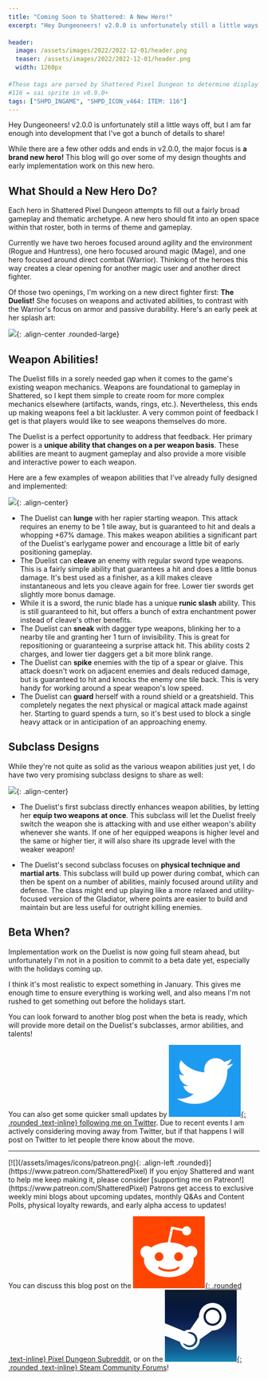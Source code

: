 ```yaml
---
title: "Coming Soon to Shattered: A New Hero!"
excerpt: "Hey Dungeoneers! v2.0.0 is unfortunately still a little ways off, but I am far enough into development that I've got a bunch of details to share! While there are a few other odds and ends in v2.0.0, the major focus is a brand new hero! This blog will go over some of my design thoughts and early implementation work on this new hero."

header:
  image: /assets/images/2022/2022-12-01/header.png
  teaser: /assets/images/2022/2022-12-01/header.png
  width: 1260px

#These tags are parsed by Shattered Pixel Dungeon to determine display in its news feed
#116 = sai sprite in v0.9.0+
tags: ["SHPD_INGAME", "SHPD_ICON_v464: ITEM: 116"]
---
```


Hey Dungeoneers! v2.0.0 is unfortunately still a little ways off, but I am far enough into development that I've got a bunch of details to share!

While there are a few other odds and ends in v2.0.0, the major focus is **a brand new hero!** This blog will go over some of my design thoughts and early implementation work on this new hero.

## What Should a New Hero Do?

Each hero in Shattered Pixel Dungeon attempts to fill out a fairly broad gameplay and thematic archetype. A new hero should fit into an open space within that roster, both in terms of theme and gameplay.

Currently we have two heroes focused around agility and the environment (Rogue and Huntress), one hero focused around magic (Mage), and one hero focused around direct combat (Warrior). Thinking of the heroes this way creates a clear opening for another magic user and another direct fighter.

Of those two openings, I'm working on a new direct fighter first: **The Duelist!** She focuses on weapons and activated abilities, to contrast with the Warrior's focus on armor and passive durability. Here's an early peek at her splash art:

![](/assets/images/{{page.date|date:'%Y/%Y-%m-%d'}}/duelist-tease.jpg){: .align-center .rounded-large}

## Weapon Abilities!

The Duelist fills in a sorely needed gap when it comes to the game's existing weapon mechanics. Weapons are foundational to gameplay in Shattered, so I kept them simple to create room for more complex mechanics elsewhere (artifacts, wands, rings, etc.). Nevertheless, this ends up making weapons feel a bit lackluster. A very common point of feedback I get is that players would like to see weapons themselves do more.

The Duelist is a perfect opportunity to address that feedback. Her primary power is a **unique ability that changes on a per weapon basis**. These abilities are meant to augment gameplay and also provide a more visible and interactive power to each weapon.

Here are a few examples of weapon abilities that I've already fully designed and implemented:

![](/assets/images/{{page.date|date:'%Y/%Y-%m-%d'}}/weapons.png){: .align-center}

- The Duelist can **lunge** with her rapier starting weapon. This attack requires an enemy to be 1 tile away, but is guaranteed to hit and deals a whopping +67% damage. This makes weapon abilities a significant part of the Duelist's earlygame power and encourage a little bit of early positioning gameplay.
- The Duelist can **cleave** an enemy with regular sword type weapons. This is a fairly simple ability that guarantees a hit and does a little bonus damage. It's best used as a finisher, as a kill makes cleave instantaneous and lets you cleave again for free. Lower tier swords get slightly more bonus damage.
- While it is a sword, the runic blade has a unique **runic slash** ability. This is still guaranteed to hit, but offers a bunch of extra enchantment power instead of cleave's other benefits.
- The Duelist can **sneak** with dagger type weapons, blinking her to a nearby tile and granting her 1 turn of invisibility. This is great for repositioning or guaranteeing a surprise attack hit. This ability costs 2 charges, and lower tier daggers get a bit more blink range.
- The Duelist can **spike** enemies with the tip of a spear or glaive. This attack doesn't work on adjacent enemies and deals reduced damage, but is guaranteed to hit and knocks the enemy one tile back. This is very handy for working around a spear weapon's low speed.
- The Duelist can **guard** herself with a round shield or a greatshield. This completely negates the next physical or magical attack made against her. Starting to guard spends a turn, so it's best used to block a single heavy attack or in anticipation of an approaching enemy.

## Subclass Designs

While they're not quite as solid as the various weapon abilities just yet, I do have two very promising subclass designs to share as well:

![](/assets/images/{{page.date|date:'%Y/%Y-%m-%d'}}/subclasses.png){: .align-center}

- The Duelist's first subclass directly enhances weapon abilities, by letting her **equip two weapons at once**. This subclass will let the Duelist freely switch the weapon she is attacking with and use either weapon's ability whenever she wants. If one of her equipped weapons is higher level and the same or higher tier, it will also share its upgrade level with the weaker weapon!

- The Duelist's second subclass focuses on **physical technique and martial arts**. This subclass will build up power during combat, which can then be spent on a number of abilities, mainly focused around utility and defense. The class might end up playing like a more relaxed and utility-focused version of the Gladiator, where points are easier to build and maintain but are less useful for outright killing enemies.

## Beta When?

Implementation work on the Duelist is now going full steam ahead, but unfortunately I'm not in a position to commit to a beta date yet, especially with the holidays coming up.

I think it's most realistic to expect something in January. This gives me enough time to ensure everything is working well, and also means I'm not rushed to get something out before the holidays start.

You can look forward to another blog post when the beta is ready, which will provide more detail on the Duelist's subclasses, armor abilities, and talents!

You can also get some quicker small updates by [![](/assets/images/icons/twitter.png){: .rounded .text-inline} following me on Twitter](https://www.twitter.com/ShatteredPixel). Due to recent events I am actively considering moving away from Twitter, but if that happens I will post on Twitter to let people there know about the move.

---

<div markdown="1" style="display: inline-block;">
[![](/assets/images/icons/patreon.png){: .align-left .rounded}](https://www.patreon.com/ShatteredPixel) If you enjoy Shattered and want to help me keep making it, please consider [supporting me on Patreon!](https://www.patreon.com/ShatteredPixel) Patrons get access to exclusive weekly mini blogs about upcoming updates, monthly Q&As and Content Polls, physical loyalty rewards, and early alpha access to updates!
</div>

You can discuss this blog post on the [![](/assets/images/icons/reddit.png){: .rounded .text-inline} Pixel Dungeon Subreddit](https://www.reddit.com/r/PixelDungeon/comments/z9vrho/coming_soon_to_shattered_a_new_hero/), or on the [![](/assets/images/icons/steam.png){: .rounded .text-inline} Steam Community Forums](https://steamcommunity.com/app/1769170/eventcomments/3713810544734832979)!